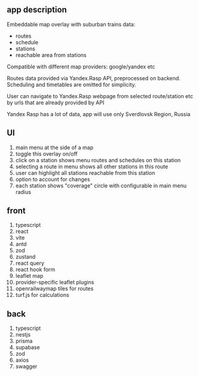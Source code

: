 ## app description

Embeddable map overlay with suburban trains data:

- routes
- schedule
- stations
- reachable area from stations

Compatible with different map providers: google/yandex etc

Routes data provided via Yandex.Rasp API, preprocessed on backend. Scheduling and timetables are omitted for simplicity.

User can navigate to Yandex.Rasp webpage from selected route/station etc by urls that are already provided by API

Yandex Rasp has a lot of data, app will use only Sverdlovsk Region, Russia

## UI

1. main menu at the side of a map
2. toggle this overlay on/off
3. click on a station shows menu routes and schedules on this station
4. selecting a route in menu shows all other stations in this route
5. user can highlight all stations reachable from this station
6. option to account for changes
7. each station shows "coverage" circle with configurable in main menu radius

## front

1. typescript
2. react
3. vite
4. antd
5. zod
6. zustand
7. react query
8. react hook form
9. leaflet map
10. provider-specific leaflet plugins
11. openrailwaymap tiles for routes
12. turf.js for calculations

## back

1. typescript
2. nestjs
3. prisma
4. supabase
5. zod
6. axios
7. swagger
